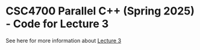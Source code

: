 # CSC4700 Parallel C++ (Spring 2025) - Code for Lecture 3

See here for more information about [Lecture 3][lecture3]

[lecture3]: https://teaching.hkaiser.org/spring2025/csc4700/course/lecture3.html
